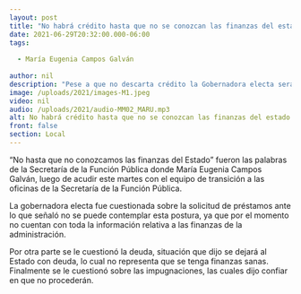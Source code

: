 ```yaml
---
layout: post
title: "No habrá crédito hasta que no se conozcan las finanzas del estado -  Campos Galván"
date: 2021-06-29T20:32:00.000-06:00
tags:
  
  - María Eugenia Campos Galván
  
author: nil
description: "Pese a que no descarta crédito la Gobernadora electa será hasta tener conocimiento de las finanzas."
image: /uploads/2021/images-M1.jpeg
video: nil
audio: /uploads/2021/audio-MM02_MARU.mp3
alt: No habrá crédito hasta que no se conozcan las finanzas del estado -  Campos Galván
front: false
section: Local
---
```


“No hasta que no conozcamos las finanzas del Estado” fueron las palabras de la Secretaría de la Función Pública donde María Eugenia Campos Galván, luego de acudir este martes con el equipo de transición a las oficinas de la Secretaría de la Función Pública.

La gobernadora electa fue cuestionada sobre la solicitud de préstamos ante lo que señaló no se puede contemplar esta postura, ya que por el momento no cuentan con toda la información relativa a las finanzas de la administración.

Por otra parte se le cuestionó la deuda, situación que dijo se dejará al Estado con deuda, lo cual no representa que se tenga finanzas sanas. Finalmente se le cuestionó sobre las impugnaciones, las cuales dijo confiar en que no procederán.
